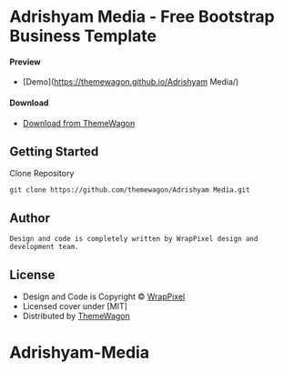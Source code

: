 # Adrishyam Media - Free Bootstrap Business Template
#### Preview

 - [Demo](https://themewagon.github.io/Adrishyam Media/)

#### Download
 - [Download from ThemeWagon]()

## Getting Started

Clone Repository
```
git clone https://github.com/themewagon/Adrishyam Media.git
```

## Author 
```
Design and code is completely written by WrapPixel design and development team.  
```

## License

 - Design and Code is Copyright &copy; [WrapPixel](https://www.wrappixel.com/)
 - Licensed cover under [MIT] 
 - Distributed by [ThemeWagon](https://themewagon.com)

# Adrishyam-Media
